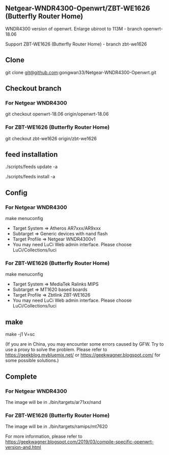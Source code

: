 ## Netgear-WNDR4300-Openwrt/ZBT-WE1626 (Butterfly Router Home)
WNDR4300 version of openwrt. Enlarge ubiroot to 113M - branch openwrt-18.06

Support ZBT-WE1626 (Butterfly Router Home) - branch zbt-we1626

## Clone 
git clone git@github.com:gongwan33/Netgear-WNDR4300-Openwrt.git

## Checkout branch
### For Netgear WNDR4300
git checkout openwrt-18.06 origin/openwrt-18.06

### For ZBT-WE1626 (Butterfly Router Home)
git checkout zbt-we1626 origin/zbt-we1626

## feed installation
./scripts/feeds update -a

./scripts/feeds install -a

## Config
### For Netgear WNDR4300
make menuconfig

* Target System => Atheros AR7xxx/AR9xxx
* Subtarget  => Generic devices with nand flash
* Target Profile => Netgear WNDR4300v1
* You may need LuCi Web admin interface. Please choose LuCi/Collections/luci

### For ZBT-WE1626 (Butterfly Router Home)
make menuconfig

* Target System => MediaTek Ralinks MIPS
* Subtarget  => MT1620 based boards
* Target Profile => Zbtlink ZBT-WE1626
* You may need LuCi Web admin interface. Please choose LuCi/Collections/luci

## make
make -j1 V=sc

(If you are in China, you may encounter some errors caused by GFW. Try to use a proxy to solve the problem. Please refer to https://geekblog.mybluemix.net/ or https://geekwagner.blogspot.com/ for some possible solutions.)

## Complete
### For Netgear WNDR4300
The image will be in ./bin/targets/ar71xx/nand
### For ZBT-WE1626 (Butterfly Router Home)
The image will be in ./bin/targets/ramips/mt7620

For more information, please refer to https://geekwagner.blogspot.com/2019/03/compile-specific-openwrt-version-and.html
